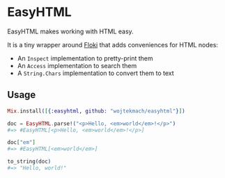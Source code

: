 # EasyHTML

EasyHTML makes working with HTML easy.

It is a tiny wrapper around [Floki](https://hex.pm/packages/floki) that adds
conveniences for HTML nodes:

  * An `Inspect` implementation to pretty-print them
  * An `Access` implementation to search them
  * A `String.Chars` implementation to convert them to text

## Usage

```elixir
Mix.install([{:easyhtml, github: "wojtekmach/easyhtml"}])

doc = EasyHTML.parse!("<p>Hello, <em>world</em>!</p>")
#=> #EasyHTML[<p>Hello, <em>world</em>!</p>]

doc["em"]
#=> #EasyHTML[<em>world</em>]

to_string(doc)
#=> "Hello, world!"
```
